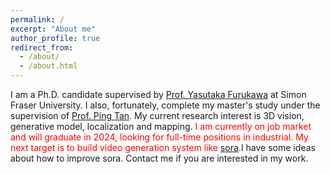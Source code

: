 ```yaml
---
permalink: /
excerpt: "About me"
author_profile: true
redirect_from: 
  - /about/
  - /about.html
---
```


I am a Ph.D. candidate supervised by [Prof. Yasutaka Furukawa](https://www.cs.sfu.ca/~furukawa/) at Simon Fraser University. I also, fortunately, complete my master's study under the supervision of [Prof. Ping Tan](https://www.cs.sfu.ca/~pingtan/). My current research interest is 3D vision, generative model, localization and mapping. <span style="color:red">I am currently on job market and will graduate in 2024, looking for full-time positions in industrial. My next target is to build video generation system like [sora](https://openai.com/sora).</span>I have some ideas about how to improve sora. Contact me if you are interested in my work.
